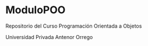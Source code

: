 # ModuloPOO
Repositorio del Curso Programación Orientada a Objetos

Universidad Privada Antenor Orrego
